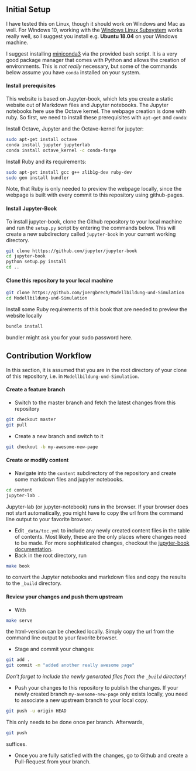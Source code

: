 ## Initial Setup

I have tested this on Linux, though it should work on Windows and Mac as well. For Windows 10, working with the [Windows Linux Subsystem](https://docs.microsoft.com/en-us/windows/wsl/install-win10) works really well, so I suggest you install e.g. **Ubuntu 18.04** on your Windows machine.

I suggest installing [miniconda3](https://docs.conda.io/en/latest/miniconda.html) via the provided bash script. It is a very good package manager that comes with Python and allows the creation of environments. This is *not really* necessary, but some of the commands below assume you have `conda` installed on your system.

#### Install prerequisites

This website is based on Jupyter-book, which lets you create a static website out of Markdown files and Jupyter notebooks. The Jupyter notebooks here use the Octave kernel. The webpage creation is done with ruby. So first, we need to install these prerequisites with `apt-get` and `conda`:

Install Octave, Jupyter and the Octave-kernel for jupyter:

```bash
sudo apt-get install octave
conda install jupyter jupyterlab
conda install octave_kernel -c conda-forge
```

Install Ruby and its requirements:

```bash
sudo apt-get install gcc g++ zlib1g-dev ruby-dev
sudo gem install bundler
```

Note, that Ruby is only needed to preview the webpage locally, since the webpage is built with every commit to this repository using github-pages.

#### Install Jupyter-Book

To install jupyter-book, clone the Github repository to your local machine and run the `setup.py` script by entering the commands below. This will create a new subdirectory called `jupyter-book` in your current working directory.

```bash
git clone htttps://github.com/jupyter/jupyter-book
cd jupyter-book
python setup.py install
cd ..
```

#### Clone this repository to your local machine

 ```bash
 git clone https://github.com/joergbrech/Modellbildung-und-Simulation
 cd Modellbildung-und-Simulation
 ```
 
Install some Ruby requirements of this book that are needed to preview the website locally

```bash
bundle install
```

bundler might ask you for your sudo password here.

## Contribution Workflow

In this section, it is assumed that you are in the root directory of your clone of this repository, i.e. in `Modellbildung-und-Simulation`.

#### Create a feature branch
 
 * Switch to the master branch and fetch the latest changes from this repository
 ```bash
 git checkout master
 git pull
 ```
 * Create a new branch and switch to it
 ```bash
 git checkout -b my-awesome-new-page
 ```
 
#### Create or modify content

 * Navigate into the `content` subdirectory of the repository and create some markdown files and jupyter notebooks.
 ```bash
 cd content
 jupyter-lab .
 ```
 Jupyter-lab (or jupyter-notebook) runs in the browser. If your browser does not start automatically, you might have to copy the url from the command line output to your favorite browser.
 * Edit `_data/toc.yml` to include any newly created content files in the table of contents. Most likely, these are the only places where changes need to be made. For more sophisticated changes, checkout the [jupyter-book documentation](https://jupyter.org/jupyter-book/guide/01_overview).
 * Back in the root directory, run
 ```bash
 make book
 ```
 to convert the Jupyter notebooks and markdown files and copy the results to the `_build` directory.
 
#### Review your changes and push them upstream
 
 * With
 ```bash
 make serve
 ```
 the html-version can be checked locally. Simply copy the url from the command line output to your favorite browser.
 * Stage and commit your changes:
 ```bash
 git add .
 git commit -m "added another really awesome page"
 ```
 _Don't forget to include the newly generated files from the `_build` directory!_
 * Push your changes to this repository to publish the changes. If your newly created branch `my-awesome-new-page` only exists locally, you need to associate a new upstream branch to your local copy.
 ```bash
 git push -u origin HEAD
 ```
 This only needs to be done once per branch. Afterwards,
 ```bash
 git push
 ```
 suffices.
 * Once you are fully satisfied with the changes, go to Github and create a Pull-Request from your branch.
